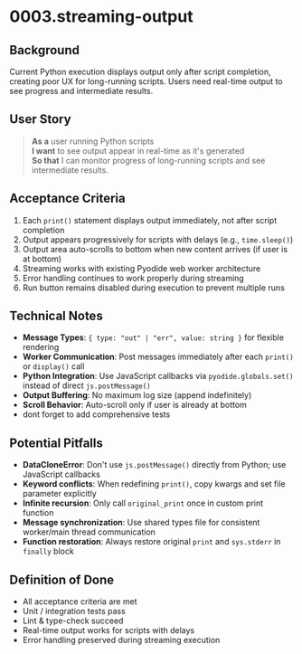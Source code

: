 # 0003.streaming-output

## Background

Current Python execution displays output only after script completion, creating poor UX for long-running scripts. Users need real-time output to see progress and intermediate results.

## User Story

> **As a** user running Python scripts  
> **I want** to see output appear in real-time as it's generated  
> **So that** I can monitor progress of long-running scripts and see intermediate results.

## Acceptance Criteria

1. Each `print()` statement displays output immediately, not after script completion
2. Output appears progressively for scripts with delays (e.g., `time.sleep()`)
3. Output area auto-scrolls to bottom when new content arrives (if user is at bottom)
4. Streaming works with existing Pyodide web worker architecture
5. Error handling continues to work properly during streaming
6. Run button remains disabled during execution to prevent multiple runs

## Technical Notes

- **Message Types**: `{ type: "out" | "err", value: string }` for flexible rendering
- **Worker Communication**: Post messages immediately after each `print()` or `display()` call
- **Python Integration**: Use JavaScript callbacks via `pyodide.globals.set()` instead of direct `js.postMessage()`
- **Output Buffering**: No maximum log size (append indefinitely)
- **Scroll Behavior**: Auto-scroll only if user is already at bottom
- dont forget to add comprehensive tests

## Potential Pitfalls

- **DataCloneError**: Don't use `js.postMessage()` directly from Python; use JavaScript callbacks
- **Keyword conflicts**: When redefining `print()`, copy kwargs and set file parameter explicitly
- **Infinite recursion**: Only call `original_print` once in custom print function
- **Message synchronization**: Use shared types file for consistent worker/main thread communication
- **Function restoration**: Always restore original `print` and `sys.stderr` in `finally` block

## Definition of Done

- All acceptance criteria are met
- Unit / integration tests pass
- Lint & type-check succeed
- Real-time output works for scripts with delays
- Error handling preserved during streaming execution

